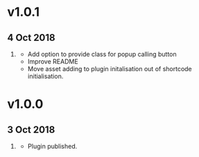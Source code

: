 # v1.0.1
## 4 Oct 2018
1.  [](#update)
    * Add option to provide class for popup calling button
    * Improve README
    * Move asset adding to plugin initalisation out of shortcode initialisation.

# v1.0.0
##  3 Oct 2018
1. [](#new)
    * Plugin published.
